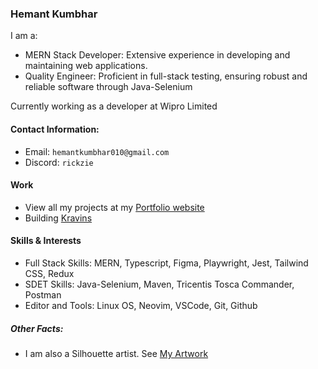 ### Hemant Kumbhar

I am a:
- MERN Stack Developer: Extensive experience in developing and maintaining web applications.
- Quality Engineer: Proficient in full-stack testing, ensuring robust and reliable software through Java-Selenium

Currently working as a developer at Wipro Limited




#### Contact Information:
- Email: `hemantkumbhar010@gmail.com`
- Discord: `rickzie`

#### Work
- View all my projects at my [Portfolio website](https://hemantkumbhar.com)
- Building [Kravins](https://kravins.site)

#### Skills & Interests
- Full Stack Skills: MERN, Typescript, Figma, Playwright, Jest, Tailwind CSS, Redux
- SDET Skills: Java-Selenium, Maven, Tricentis Tosca Commander, Postman
- Editor and Tools: Linux OS, Neovim, VSCode, Git, Github


##### Other Facts:
- I am also a Silhouette artist. See [My Artwork](https://www.instagram.com/lone_shadows/)


        
